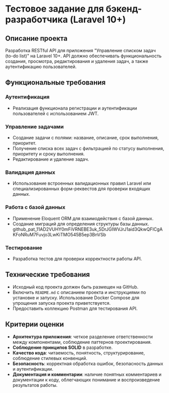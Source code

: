 # Тестовое задание для бэкенд-разработчика (Laravel 10+)

## Описание проекта
Разработка RESTful API для приложения "Управление списком задач (to-do list)" на Laravel 10+. API должно обеспечивать функциональность создания, просмотра, редактирования и удаления задач, а также аутентификацию пользователей.

## Функциональные требования

### Аутентификация
- Реализация функционала регистрации и аутентификации пользователей с использованием JWT.

### Управление задачами
- Создание задачи с полями: название, описание, срок выполнения, приоритет.
- Получение списка всех задач с фильтрацией по статусу выполнения, приоритету и сроку выполнения.
- Редактирование и удаление задач.

### Валидация данных
- Использование встроенных валидационных правил Laravel или специализированных форм-реквестов для проверки входящих данных.

### Работа с базой данных
- Применение Eloquent ORM для взаимодействия с базой данных.
- Создание миграций для определения структуры базы данных.
  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
### Тестирование
- Разработка тестов для проверки корректности работы API.

## Технические требования

- Исходный код проекта должен быть размещен на GitHub.
- Включить `README.md` с описанием проекта и инструкциями по установке и запуску. Использование Docker Compose для упрощения запуска проекта приветствуется.
- Предоставить коллекцию Postman для тестирования API.

## Критерии оценки

- **Архитектура приложения**: четкое разделение ответственности между компонентами, соблюдение паттернов проектирования.
- **Соблюдение принципов SOLID** в разработке.
- **Качество кода**: читаемость, понятность, структурирование, соблюдение стилевых конвенций.
- **Безопасность**: корректная обработка ошибок, безопасность данных и аутентификации.
- **Документация и комментарии**: наличие понятных комментариев и документации к коду, облегчающих понимание и воспроизведение результатов работы.
